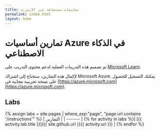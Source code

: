 ```yaml
---
title: تعليمات مستضافة عبر الإنترنت
permalink: index.html
layout: home
---
```


# <a name="azure-ai-fundamentals-exercises"></a>تمارين أساسيات Azure في الذكاء الاصطناعي

تم تصميم هذه التدريبات العملية لدعم محتوى التدريب على [Microsoft Learn](https://docs.microsoft.com/training/).

لإكمال هذه التمارين، ستحتاج إلى اشتراك Microsoft Azure. يمكنك التسجيل للحصول على نسخة تجريبية مجانية في [https://azure.microsoft.com](https://azure.microsoft.com).

## <a name="labs"></a>Labs
{% assign labs = site.pages | where_exp:"page", "page.url contains '/instructions'" %}
| التمارين |
| ------- | 
{% for activity in labs  %}| [{{ activity.lab.title }}]({{ site.github.url }}{{ activity.url }}) |
{% endfor %}
